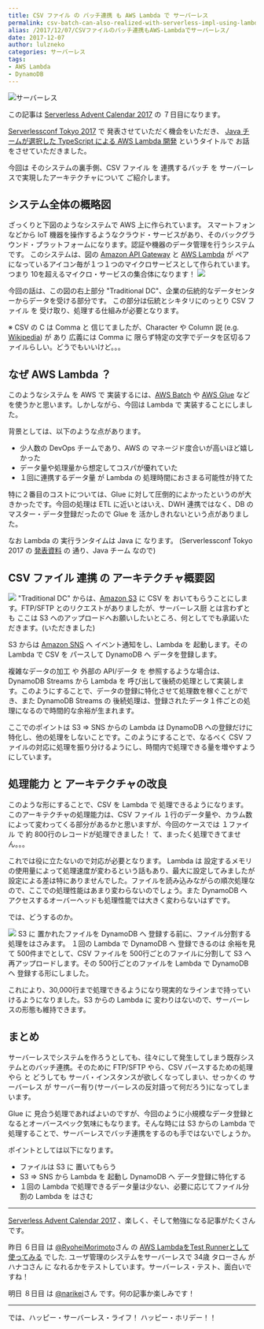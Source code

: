 ```yaml
---
title: CSV ファイル の バッチ連携 も AWS Lambda で サーバーレス
permalink: csv-batch-can-also-realized-with-serverless-impl-using-lambda
alias: /2017/12/07/CSVファイルのバッチ連携もAWS-Lambdaでサーバーレス/
date: 2017-12-07
author: lulzneko
categories: サーバーレス
tags:
- AWS Lambda
- DynamoDB
---
```


![](/articles/assets/lulzneko/serverless/serverless.jpg "サーバーレス")

この記事は [Serverless Advent Calendar 2017](https://qiita.com/advent-calendar/2017/serverless) の ７日目になります。

[Serverlessconf Tokyo 2017](http://tokyo.serverlessconf.io/) で 発表させていただく機会をいただき、 [Java チームが選択した TypeScript による AWS Lambda 開発](http://riotz.works/slides/?2017-serverless-conf) というタイトルで お話をさせていただきました。

今回は そのシステムの裏手側、CSV ファイル を 連携するバッチ を サーバーレスで実現したアーキテクチャについて ご紹介します。

## システム全体の概略図
ざっくりと下図のようなシステムで AWS 上に作られています。
スマートフォン などから IoT 機器を操作するようなクラウド・サービスがあり、そのバックグラウンド・プラットフォームになります。認証や機器のデータ管理を行うシステムです。
このシステムは、図の [Amazon API Gateway](https://aws.amazon.com/jp/api-gateway/) と [AWS Lambda](https://aws.amazon.com/jp/lambda/) が ペアになっているアイコン毎が１つ１つのマイクロサービスとして作られています。つまり 10を超えるマイクロ・サービスの集合体になります！
![](/articles/assets/lulzneko/serverless/batch/01.png)

今回の話は、この図の右上部分 "Traditional DC"、企業の伝統的なデータセンターからデータを受ける部分です。
この部分は伝統とシキタリにのっとり CSV ファイル を 受け取り、処理する仕組みが必要となります。

※ CSV の C は Comma と 信じてましたが、Character や Column 説 (e.g. [Wikipedia](https://ja.wikipedia.org/wiki/Comma-Separated_Values#character-separated_values)) が あり 広義には Comma に 限らず特定の文字でデータを区切るファイルらしい。どうでもいいけど。。。


## なぜ AWS Lambda ？
このようなシステム を AWS で 実装するには、[AWS Batch](https://aws.amazon.com/jp/batch/) や [AWS Glue](https://aws.amazon.com/jp/glue/) などを使うかと思います。しかしながら、今回は Lambda で 実装することにしました。

背景としては、以下のような点があります。
- 少人数の DevOps チームであり、AWS の マネージド度合いが高いほど嬉しかった
- データ量や処理量から想定してコスパが優れていた
- １回に連携するデータ量 が Lambda の 処理時間におさまる可能性が持てた

特に２番目のコストについては、Glue に対して圧倒的によかったというのが大きかったです。今回の処理は ETL に近いとはいえ、DWH 連携ではなく、DB の マスター・データ登録だったので Glue を 活かしきれないという点がありました。

なお Lambda の 実行ランタイムは Java に なります。
(Serverlessconf Tokyo 2017 の [発表資料](http://riotz.works/slides/?2017-serverless-conf) の 通り、Java チーム なので)


## CSV ファイル 連携 の アーキテクチャ概要図
![](/articles/assets/lulzneko/serverless/batch/02.png)
"Traditional DC" からは、[Amazon S3](https://aws.amazon.com/jp/s3/) に CSV を おいてもらうことにします。FTP/SFTP とのリクエストがありましたが、サーバーレス厨 とは言わずとも ここは S3 へのアップロードへお願いしたいところ、何としてでも承諾いただきます。(いただきました)

S3 からは [Amazon SNS](https://aws.amazon.com/jp/sns/) へ イベント通知をし、Lambda を 起動します。その Lambda で CSV を パースして DynamoDB へ データを登録します。

複雑なデータの加工 や 外部の API/データ を 参照するような場合は、DynamoDB Streams から Lambda を 呼び出して後続の処理として実装します。このようにすることで、データの登録に特化させて処理数を稼ぐことができ、また DynamoDB Streams の 後続処理は、登録されたデータ１件ごとの処理になるので時間的な余裕が生まれます。

ここでのポイントは S3 ⇒ SNS からの Lambda は DynamoDB への登録だけに特化し、他の処理をしないことです。このようにすることで、なるべく CSV ファイルの対応に処理を振り分けるようにし、時間内で処理できる量を増やすようにしています。


## 処理能力 と アーキテクチャの改良
このような形にすることで、CSV を Lambda で 処理できるようになります。
このアーキテクチャの処理能力は、CSV ファイル １行のデータ量や、カラム数によって変わってくる部分があるかと思いますが、今回のケースでは １ファイル で 約 800行のレコードが処理できました！
て、まったく処理できてません。。。

これでは役に立たないので対応が必要となります。
Lambda は 設定するメモリの使用量によって処理速度が変わるという話もあり、最大に設定してみましたが設定による差は特にありませんでした。ファイルを読み込みながらの順次処理なので、ここでの処理性能はあまり変わらないのでしょう。また DynamoDB へ アクセスするオーバーヘッドも処理性能では大きく変わらないはずです。

では、どうするのか。

![](/articles/assets/lulzneko/serverless/batch/03.png)
S3 に 置かれたファイルを DynamoDB へ 登録する前に、ファイル分割する処理をはさみます。
１回の Lambda で DynamoDB へ 登録できるのは 余裕を見て 500件までとして、CSV ファイルを 500行ごとのファイルに分割して S3 へ 再アップロードします。その 500行ごとのファイルを Lambda で DynamoDB へ 登録する形にしました。

これにより、30,000行まで処理できるようになり現実的なラインまで持っていけるようになりました。S3 からの Lambda に 変わりはないので、サーバーレスの形態も維持できます。


## まとめ
サーバーレスでシステムを作ろうとしても、往々にして発生してしまう既存システムとのバッチ連携。そのために FTP/SFTP やら、CSV パースするための処理やら と どうしても サーバ・インスタンスが欲しくなってしまい、せっかくの サーバーレス が サーバー有り(サーバーレスの反対語って何だろう)になってしまいます。

Glue に 見合う処理であればよいのですが、今回のように小規模なデータ登録となるとオーバースペック気味にもなります。そんな時には S3 からの Lambda で 処理することで、サーバーレスでバッチ連携をするのも手ではないでしょうか。

ポイントとしては以下になります。
- ファイルは S3 に 置いてもらう
- S3 ⇒ SNS から Lambda を 起動し DynamoDB へ データ登録に特化する
- １回の Lambda で処理できるデータ量は少ない、必要に応じてファイル分割の Lambda を はさむ


----

[Serverless Advent Calendar 2017](https://qiita.com/advent-calendar/2017/serverless) 、楽しく、そして勉強になる記事がたくさんです。

昨日 ６日目 は [@RyoheiMorimoto](https://qiita.com/RyoheiMorimoto)さん の [AWS LambdaをTest Runnerとして使ってみる](https://qiita.com/RyoheiMorimoto/items/6cc8db0e0ec249089c7d) でした. ユーザ管理のシステムをサーバーレスで 34歳 タローさん が ハナコさん に なれるかをテストしています。サーバーレス・テスト、面白いですね！

明日 ８日目 は [@narikei](https://qiita.com/narikei)さん です。何の記事か楽しみです！

----



では、ハッピー・サーバーレス・ライフ！ ハッピー・ホリデー！！
